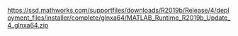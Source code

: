 https://ssd.mathworks.com/supportfiles/downloads/R2019b/Release/4/deployment_files/installer/complete/glnxa64/MATLAB_Runtime_R2019b_Update_4_glnxa64.zip